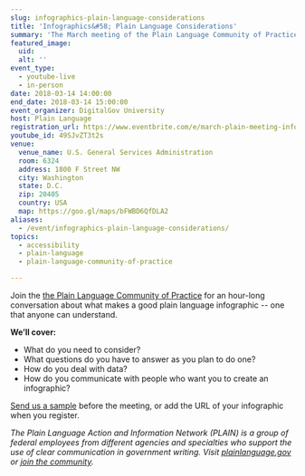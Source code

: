 ```yaml
---
slug: infographics-plain-language-considerations
title: 'Infographics&#58; Plain Language Considerations'
summary: 'The March meeting of the Plain Language Community of Practice will focus what makes an infographic easy to understand'
featured_image:
  uid:
  alt: ''
event_type:
  - youtube-live
  - in-person
date: 2018-03-14 14:00:00
end_date: 2018-03-14 15:00:00
event_organizer: DigitalGov University
host: Plain Language
registration_url: https://www.eventbrite.com/e/march-plain-meeting-infographics-registration-43723253428
youtube_id: 49SJvZT3t2s
venue:
  venue_name: U.S. General Services Administration
  room: 6324
  address: 1800 F Street NW
  city: Washington
  state: D.C.
  zip: 20405
  country: USA
  map: https://goo.gl/maps/bFWBD6QfDLA2
aliases:
  - /event/infographics-plain-language-considerations/
topics:
  - accessibility
  - plain-language
  - plain-language-community-of-practice

---
```


Join the [the Plain Language Community of Practice](https://www.digitalgov.gov/communities/plain-language/) for an hour-long conversation about what makes a good plain language infographic -- one that anyone can understand.

**We’ll cover:**

- What do you need to consider?
- What questions do you have to answer as you plan to do one?
- How do you deal with data?
- How do you communicate with people who want you to create an infographic?

[Send us a sample](mailto:digitalgovu@gsa.gov "Email a sample infographic to DGU") before the meeting, or add the URL of your infographic when you register.

_The Plain Language Action and Information Network (PLAIN) is a group of federal employees from different agencies and specialties who support the use of clear communication in government writing. Visit [plainlanguage.gov](https://www.plainlanguage.gov/) or [join the community](https://www.digitalgov.gov/communities/plain-language/)._
